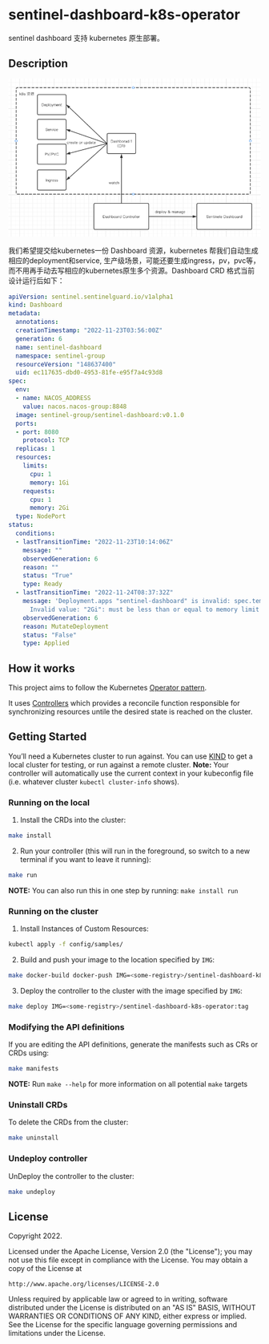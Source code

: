 # sentinel-dashboard-k8s-operator

sentinel dashboard 支持 kubernetes 原生部署。

## Description
![img.png](img.png)

我们希望提交给kubernetes一份 Dashboard 资源，kubernetes 帮我们自动生成相应的deployment和service, 生产级场景，可能还要生成ingress，pv，pvc等，而不用再手动去写相应的kubernetes原生多个资源。Dashboard CRD 格式当前设计运行后如下：

```yaml
apiVersion: sentinel.sentinelguard.io/v1alpha1
kind: Dashboard
metadata:
  annotations:
  creationTimestamp: "2022-11-23T03:56:00Z"
  generation: 6
  name: sentinel-dashboard
  namespace: sentinel-group
  resourceVersion: "148637400"
  uid: ec117635-dbd0-4953-81fe-e95f7a4c93d8
spec:
  env:
  - name: NACOS_ADDRESS
    value: nacos.nacos-group:8848
  image: sentinel-group/sentinel-dashboard:v0.1.0
  ports:
  - port: 8080
    protocol: TCP
  replicas: 1
  resources:
    limits:
      cpu: 1
      memory: 1Gi
    requests:
      cpu: 1
      memory: 2Gi
  type: NodePort
status:
  conditions:
  - lastTransitionTime: "2022-11-23T10:14:06Z"
    message: ""
    observedGeneration: 6
    reason: ""
    status: "True"
    type: Ready
  - lastTransitionTime: "2022-11-24T08:37:32Z"
    message: 'Deployment.apps "sentinel-dashboard" is invalid: spec.template.spec.containers[0].resources.requests:
      Invalid value: "2Gi": must be less than or equal to memory limit'
    observedGeneration: 6
    reason: MutateDeployment
    status: "False"
    type: Applied
```



## How it works

This project aims to follow the Kubernetes [Operator pattern](https://kubernetes.io/docs/concepts/extend-kubernetes/operator/).

It uses [Controllers](https://kubernetes.io/docs/concepts/architecture/controller/)  which provides a reconcile function responsible for synchronizing resources untile the desired state is reached on the cluster.

## Getting Started

You’ll need a Kubernetes cluster to run against. You can use [KIND](https://sigs.k8s.io/kind) to get a local cluster for testing, or run against a remote cluster.
**Note:** Your controller will automatically use the current context in your kubeconfig file (i.e. whatever cluster `kubectl cluster-info` shows).

### Running on the local

1. Install the CRDs into the cluster:

```sh
make install
```

2. Run your controller (this will run in the foreground, so switch to a new terminal if you want to leave it running):

```sh
make run
```

**NOTE:** You can also run this in one step by running: `make install run`

### Running on the cluster

1. Install Instances of Custom Resources:

```sh
kubectl apply -f config/samples/
```

2. Build and push your image to the location specified by `IMG`:

```sh
make docker-build docker-push IMG=<some-registry>/sentinel-dashboard-k8s-operator:tag
```

3. Deploy the controller to the cluster with the image specified by `IMG`:

```sh
make deploy IMG=<some-registry>/sentinel-dashboard-k8s-operator:tag
```

### Modifying the API definitions

If you are editing the API definitions, generate the manifests such as CRs or CRDs using:

```sh
make manifests
```

**NOTE:** Run `make --help` for more information on all potential `make` targets

### Uninstall CRDs

To delete the CRDs from the cluster:

```sh
make uninstall
```

### Undeploy controller

UnDeploy the controller to the cluster:

```sh
make undeploy
```

## License

Copyright 2022.

Licensed under the Apache License, Version 2.0 (the "License");
you may not use this file except in compliance with the License.
You may obtain a copy of the License at

    http://www.apache.org/licenses/LICENSE-2.0

Unless required by applicable law or agreed to in writing, software
distributed under the License is distributed on an "AS IS" BASIS,
WITHOUT WARRANTIES OR CONDITIONS OF ANY KIND, either express or implied.
See the License for the specific language governing permissions and
limitations under the License.